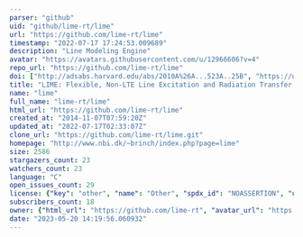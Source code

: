 ```yaml
---
parser: "github"
uid: "github/lime-rt/lime"
url: "https://github.com/lime-rt/lime"
timestamp: "2022-07-17 17:24:53.009689"
description: "Line Modeling Engine"
avatar: "https://avatars.githubusercontent.com/u/12966606?v=4"
repo_url: "https://github.com/lime-rt/lime"
doi: ["http://adsabs.harvard.edu/abs/2010A%26A...523A..25B", "https://ui.adsabs.harvard.edu/abs/2011ascl.soft07012B/abstract"]
title: "LIME: Flexible, Non-LTE Line Excitation and Radiation Transfer Method for Millimeter and Far-infrared Wavelengths"
name: "lime"
full_name: "lime-rt/lime"
html_url: "https://github.com/lime-rt/lime"
created_at: "2014-11-07T07:59:20Z"
updated_at: "2022-07-17T02:33:07Z"
clone_url: "https://github.com/lime-rt/lime.git"
homepage: "http://www.nbi.dk/~brinch/index.php?page=lime"
size: 2586
stargazers_count: 23
watchers_count: 23
language: "C"
open_issues_count: 29
license: {"key": "other", "name": "Other", "spdx_id": "NOASSERTION", "url": null, "node_id": "MDc6TGljZW5zZTA="}
subscribers_count: 18
owner: {"html_url": "https://github.com/lime-rt", "avatar_url": "https://avatars.githubusercontent.com/u/12966606?v=4", "login": "lime-rt", "type": "Organization"}
date: "2023-05-20 14:19:56.060932"
---
```

